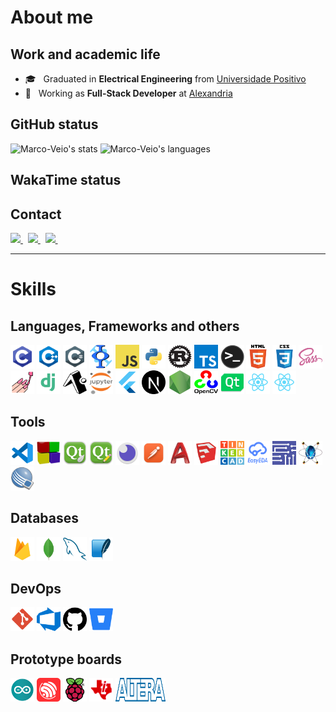 # About me
## Work and academic life
- 🎓 &nbsp; Graduated in **Electrical Engineering** from <a href="https://www.up.edu.br/">Universidade Positivo</a>
- 💼 &nbsp; Working as **Full-Stack Developer** at <a href="https://alexandria.solar/">Alexandria</a>

## GitHub status
![Marco-Veio's stats](https://github-readme-stats.vercel.app/api?username=marco-veio&show_icons=true&theme=tokyonight&cache_seconds=1800&hide_border=true&include_all_commits=true&count_private=true)
![Marco-Veio's languages](https://github-readme-stats.vercel.app/api/top-langs/?username=marco-veio&hide_border=true&layout=compact&langs_count=16&theme=tokyonight)

## WakaTime status
<!--START_SECTION:waka-->
<!--END_SECTION:waka-->

## Contact
<a href="https://github.com/Marco-Veio" title="GitHub">
  <img height=25 src="https://img.shields.io/github/followers/Marco-Veio?label=follow&style=social" />
</a>
&nbsp;
<a href="https://mail.google.com/mail/u/0/?fs=1&to=marco_a_thomaz@hotmail.com&tf=cm" title="GMail">
  <img height=25 src="https://img.shields.io/badge/Gmail-D14836?style=for-the-badge&logo=gmail&logoColor=white" />
</a>
&nbsp;
<a href="mailto:marco_a_thomaz@hotmail.com" title="Outlook">
  <img height=25 src="https://img.shields.io/badge/Outlook-0078D4?style=flat-square&logo=microsoft-outlook&logoColor=white" />
</a>
&nbsp;

<br />

---

# Skills
## Languages, Frameworks and others
<p align="left">
  <img width="38" height="38" src="./public/images/c.png" alt="C" title="C" />
  <img width="38" height="38" src="./public/images/c++.png" alt="C++" title="C++" />
  <img width="38" height="38"src="./public/images/csharp.png" alt="C#" title="C#" />
  <img width="38" height="38" src="./public/images/freemat.png" alt="Freemat" title="Freemat" />
  <img width="38" height="38" src="./public/images/javascript.png" alt="Javascript" title="Javascript" />
  <img width="38" height="38" src="./public/images/python.png" alt="Python" title="Python" />
  <img width="38" height="38" src="./public/images/rust.png" alt="Rust" title="Rust" />
  <img width="38" height="38" src="./public/images/typescript.png" alt="Typescript" title="Typescript" />
  <img width="38" height="38" src="./public/images/terminal.png" alt="Terminal" title="Terminal" />
  <img width="38" height="38" src="./public/images/html.png" alt="HTML" title="HTML" />
  <img width="38" height="38" src="./public/images/css.png" alt="CSS" title="CSS" />
  <img width="38" height="38" src="./public/images/sass.png" alt="Sass" title="Sass" />
  <img width="38" height="38" src="./public/images/styled-components.png" alt="Styled Components" title="Styled Components" />
  <img width="38" height="38" src="./public/images/django.png" alt="Django" title="Django" />
  <img width="38" height="38" src="./public/images/expo.png" alt="Expo" title="Expo" />
  <img width="38" height="38" src="./public/images/jupyter.svg" alt="Jupyter" title="Jupyter" />
  <img width="38" height="38" src="./public/images/flutter.png" alt="Flutter" title="Flutter" />
  <img width="38" height="38" src="./public/images/next.png" alt="Next.js" title="Next.js" />
  <img width="38" height="38" src="./public/images/nodejs.png" alt="Node.js" title="Node.js" />
  <img width="38" height="38" src="./public/images/opencv.png" alt="OpenCV" title="OpenCV" />
  <img width="38" height="38" src="./public/images/qt.png" alt="Qt" title="Qt" />
  <img width="38" height="38" src="./public/images/react.png" alt="React" title="React" />
  <img width="38" height="38" src="./public/images/react-native.png" alt="React Native" title="React Native" />
</p>

## Tools
<p align="left">
  <img width="38" height="38" src="./public/images/vscode.png" alt="Visual Studio Code" title="Visual Studio Code" />
  <img width="38" height="38" src="./public/images/codeblocks.png" alt="Code::Blocks" title="Code::Blocks" />
  <img width="38" height="38" src="./public/images/qtcreator.png" alt="QtCreator" title="QtCreator" />
  <img width="38" height="38" src="./public/images/qtdesigner.png" alt="QtDesigner" title="QtDesigner" />
  <img width="38" height="38" src="./public/images/insomnia.png" alt="Insomnia" title="Insomnia" />
  <img width="38" height="38" src="./public/images/postman.png" alt="Postman" title="Postman" />
  <img width="38" height="38" src="./public/images/autocad.png" alt="AutoCAD" title="AutoCAD" />
  <img width="38" height="38" src="./public/images/sketchup.png" alt="SketchUp" title="SketchUp" />
  <img width="38" height="38" src="./public/images/tinkercad.png" alt="Tinkercad" title="Tinkercad" />
  <img width="38" height="38" src="./public/images/easyeda.png" alt="EasyEDA" title="EasyEDA" />
  <img width="38" height="38" src="./public/images/multisim.png" alt="Multisim" title="Multisim" />
  <img width="38" height="38" src="./public/images/proteus.png" alt="Proteus" title="Proteus" />
  <img width="38" height="38" src="./public/images/quartusII.png" alt="QuartusII" title="QuartusII" />
</p>

## Databases
<p align="left">
  <img width="38" height="38" src="./public/images/firebase.png" alt="Firebase" title="Firebase" />
  <img width="38" height="38" src="./public/images/mongodb.png" alt="MongoDB" title="MongoDB" />
  <img width="38" height="38" src="./public/images/mysql.png" alt="MySQL" title="MySQL" />
  <img width="38" height="38" src="./public/images/sqlite.png" alt="SQLite" title="SQLite" />
</p>

## DevOps
<p align="left">
  <img width="38" height="38" src="./public/images/git.png" alt="Git" title="Git" />
  <img width="38" height="38" src="./public/images/azuredevops.png" alt="Azure DevOps" title="Azure DevOps" />
  <img width="38" height="38" src="./public/images/github.png" alt="GitHub" title="GitHub"/>
  <img width="38" height="38" src="./public/images/bitbucket.png" alt="Bitbucket" title="Bitbucket"/>
</p>

## Prototype boards
<p align="left">
  <img width="38" height="38" src="./public/images/arduino.png" alt="Arduino" title="Arduino" />
  <img width="38" height="38"src="./public/images/esp.png" alt="ESPs" title="ESPs" />
  <img width="38" height="38" src="./public/images/raspberry.png" alt="Raspberry" title="Raspberry" />
  <img width="38" height="38" src="./public/images/tiva.png" alt="Tiva" title="Tiva" />
  <img width="80" height="38" src="./public/images/altera.png" alt="Altera" title="Altera FPGAs" />
</p>
